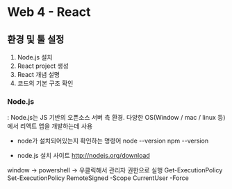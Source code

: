 # Web 4 - React

## 환경 및 툴 설정

1. Node.js 설치
2. React project 생성
3. React 개념 설명
4. 코드의 기본 구조 확인

### Node.js
: Node.js는 JS 기반의 오픈소스 서버 측 환경. 
다양한 OS(Window / mac / linux 등)에서 리액트 앱을 개발하는데 사용

- node가 설치되어있는지 확인하는 명령어
node --version
npm --version

- node.js 설치 사이트
http://nodejs.org/download

window -> powershell -> 우클릭해서 관리자 권한으로 실행
Get-ExecutionPolicy
Set-ExecutionPolicy RemoteSigned -Scope CurrentUser -Force